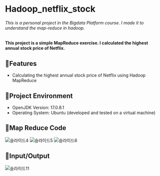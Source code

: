 # Hadoop_netflix_stock
###### This is a personal project in the Bigdata Platform course. I made it to understand the map-reduce in hadoop.
#### This project is a simple MapReduce exercise. I calculated the highest annual stock price of Netflix.

## 🌻Features
- Calculating the highest annual stock price of Netflix using Hadoop MapReduce

## 🌻Project Environment
- OpenJDK Version: 17.0.8.1
- Operating System: Ubuntu (developed and tested on a virtual machine)

## 🌻Map Reduce Code
![슬라이드4](https://github.com/user-attachments/assets/8a491757-06fa-477e-9569-8071bfc9dc06)
![슬라이드5](https://github.com/user-attachments/assets/fc979a10-053f-460f-9353-863cb6e8e31a)
![슬라이드6](https://github.com/user-attachments/assets/88bd711e-4430-4dec-98e9-7ed7fd9ef109)


## 🌻Input/Output
![슬라이드11](https://github.com/user-attachments/assets/2184a619-cedb-44e1-a2ed-a2cf12676332)
